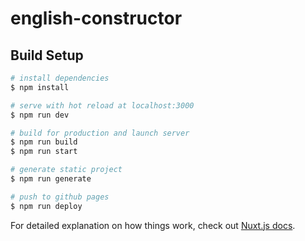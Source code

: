 # english-constructor

## Build Setup

```bash
# install dependencies
$ npm install

# serve with hot reload at localhost:3000
$ npm run dev

# build for production and launch server
$ npm run build
$ npm run start

# generate static project
$ npm run generate

# push to github pages
$ npm run deploy
```

For detailed explanation on how things work, check out [Nuxt.js docs](https://nuxtjs.org).
